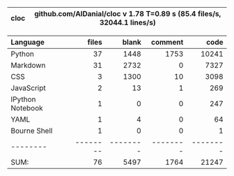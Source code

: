 cloc|github.com/AlDanial/cloc v 1.78  T=0.89 s (85.4 files/s, 32044.1 lines/s)
--- | ---

Language|files|blank|comment|code
:-------|-------:|-------:|-------:|-------:
Python|37|1448|1753|10241
Markdown|31|2732|0|7327
CSS|3|1300|10|3098
JavaScript|2|13|1|269
IPython Notebook|1|0|0|247
YAML|1|4|0|64
Bourne Shell|1|0|0|1
--------|--------|--------|--------|--------
SUM:|76|5497|1764|21247

